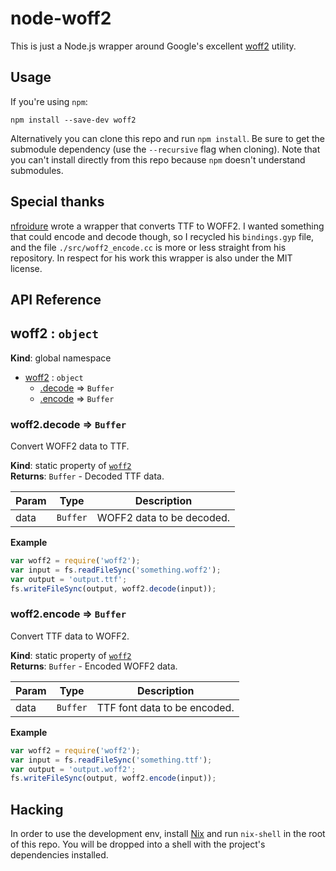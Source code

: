 # node-woff2

This is just a Node.js wrapper around Google's excellent
[woff2](https://github.com/google/woff2) utility.

## Usage

If you're using `npm`:

```
npm install --save-dev woff2
```

Alternatively you can clone this repo and run `npm install`. Be sure to get the
submodule dependency (use the `--recursive` flag when cloning). Note that you
can't install directly from this repo because `npm` doesn't understand
submodules.

## Special thanks

[nfroidure](https://github.com/nfroidure) wrote a wrapper that converts TTF to
WOFF2. I wanted something that could encode and decode though, so I recycled his
`bindings.gyp` file, and the file `./src/woff2_encode.cc` is more or less
straight from his repository. In respect for his work this wrapper is also under
the MIT license.

## API Reference

<a name="woff2"></a>

## woff2 : <code>object</code>

**Kind**: global namespace

- [woff2](#woff2) : <code>object</code>
  - [.decode](#woff2.decode) ⇒ <code>Buffer</code>
  - [.encode](#woff2.encode) ⇒ <code>Buffer</code>

<a name="woff2.decode"></a>

### woff2.decode ⇒ <code>Buffer</code>

Convert WOFF2 data to TTF.

**Kind**: static property of <code>[woff2](#woff2)</code>  
**Returns**: <code>Buffer</code> - Decoded TTF data.

| Param | Type                | Description               |
| ----- | ------------------- | ------------------------- |
| data  | <code>Buffer</code> | WOFF2 data to be decoded. |

**Example**

```js
var woff2 = require('woff2');
var input = fs.readFileSync('something.woff2');
var output = 'output.ttf';
fs.writeFileSync(output, woff2.decode(input));
```

<a name="woff2.encode"></a>

### woff2.encode ⇒ <code>Buffer</code>

Convert TTF data to WOFF2.

**Kind**: static property of <code>[woff2](#woff2)</code>  
**Returns**: <code>Buffer</code> - Encoded WOFF2 data.

| Param | Type                | Description                  |
| ----- | ------------------- | ---------------------------- |
| data  | <code>Buffer</code> | TTF font data to be encoded. |

**Example**

```js
var woff2 = require('woff2');
var input = fs.readFileSync('something.ttf');
var output = 'output.woff2';
fs.writeFileSync(output, woff2.encode(input));
```

## Hacking

In order to use the development env, install [Nix](https://nixos.org/nix/) and
run `nix-shell` in the root of this repo. You will be dropped into a shell with
the project's dependencies installed.
